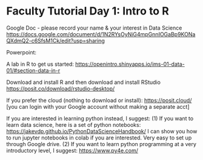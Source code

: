 # Faculty Tutorial Day 1: Intro to R
Google Doc - please record your name & your interest in Data Science
https://docs.google.com/document/d/1N2RYsOyNiG4mpGnnIOGaBp9KONaQXdmQ2-c6SfsM1Ck/edit?usp=sharing

Powerpoint:  

A lab in R to get us started: 
https://openintro.shinyapps.io/ims-01-data-01/#section-data-in-r

Download and install R and then download and install RStudio
https://posit.co/download/rstudio-desktop/

If you prefer the cloud (nothing to download or install):
https://posit.cloud/      [you can login with your Google account without making a separate acct]

If you are interested in learning python instead, I suggest:
(1) If you want to learn data science, here is a set of python notebooks:
https://jakevdp.github.io/PythonDataScienceHandbook/
I can show you how to run jupyter notebooks in colab if you are interested. Very easy to set up through Google drive. 
(2) If you want to learn python programming at a very introductory level, I suggest:
https://www.py4e.com/

